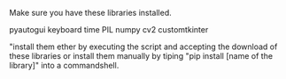 Make sure you have these libraries installed.

pyautogui
keyboard
time
PIL
numpy
cv2
customtkinter

"install them ether by executing the script and accepting the download of these libraries or install them manually by tiping "pip install [name of the library]" into a commandshell.
